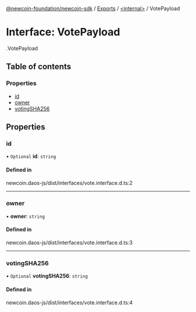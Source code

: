[@newcoin-foundation/newcoin-sdk](../README.md) / [Exports](../modules.md) / [<internal\>](../modules/internal_.md) / VotePayload

# Interface: VotePayload

[<internal>](../modules/internal_.md).VotePayload

## Table of contents

### Properties

- [id](internal_.VotePayload.md#id)
- [owner](internal_.VotePayload.md#owner)
- [votingSHA256](internal_.VotePayload.md#votingsha256)

## Properties

### id

• `Optional` **id**: `string`

#### Defined in

newcoin.daos-js/dist/interfaces/vote.interface.d.ts:2

___

### owner

• **owner**: `string`

#### Defined in

newcoin.daos-js/dist/interfaces/vote.interface.d.ts:3

___

### votingSHA256

• `Optional` **votingSHA256**: `string`

#### Defined in

newcoin.daos-js/dist/interfaces/vote.interface.d.ts:4
